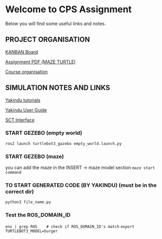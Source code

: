 # Welcome to CPS Assignment

Below you will find some useful links and notes.

## PROJECT ORGANISATION
[KANBAN Board](https://github.com/users/UP941374/projects/3)

[Assignment PDF (MAZE TURTLE)](https://github.com/UP941374/CPS/blob/main/PDFs/MazeTurtle.pdf)

[Course organisation](https://github.com/UP941374/CPS/blob/main/PDFs/CPS_Course_Organization.pdf)

## SIMULATION NOTES AND LINKS
[Yakindu tutorials](https://www.itemis.com/en/yakindu/state-machine/documentation/tutorials/tutorial_five-minutes_tutorial?hsLang=de) 

[Yakindu User Guide](https://www.itemis.com/en/yakindu/state-machine/documentation/user-guide/sclang_graphical_elements#sclang_graphical_elements)

[SCT Interface](https://github.com/UP941374/CPS/blob/main/PDFs/SCT_interface_manual.pdf)

### START GEZEBO (empty world)
`ros2 launch turtlebot3_gazebo empty_world.launch.py`

### START GEZEBO (maze)
you can add the maze in the INSERT -> maze model section
`maze start command`

### TO START GENERATED CODE (BY YAKINDU) (must be in the correct dir)
`python3 file_name.py`

### Test the ROS_DOMAIN_ID 
`env | grep ROS    # check if ROS_DOMAIN_ID's match`
`export TURTLEBOT3_MODEL=burger`






